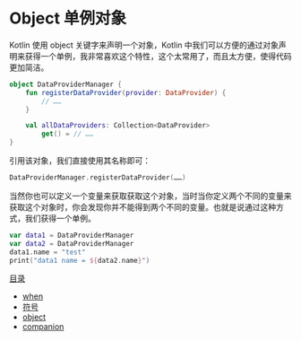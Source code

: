 # Object 单例对象

Kotlin 使用 object 关键字来声明一个对象，Kotlin 中我们可以方便的通过对象声明来获得一个单例，我非常喜欢这个特性，这个太常用了，而且太方便，使得代码更加简洁。

```kotlin
object DataProviderManager {
    fun registerDataProvider(provider: DataProvider) {
        // ……
    }

    val allDataProviders: Collection<DataProvider>
        get() = // ……
}
```

引用该对象，我们直接使用其名称即可：

```kotlin
DataProviderManager.registerDataProvider(……)
```

当然你也可以定义一个变量来获取获取这个对象，当时当你定义两个不同的变量来获取这个对象时，你会发现你并不能得到两个不同的变量。也就是说通过这种方式，我们获得一个单例。

```kotlin
var data1 = DataProviderManager
var data2 = DataProviderManager
data1.name = "test"
print("data1 name = ${data2.name}")  
```

[目录](./README.md)

- [when](./when.md)
- [符号](./symbol.md)
- [object](./object.md)
- [companion](./companion.md)

